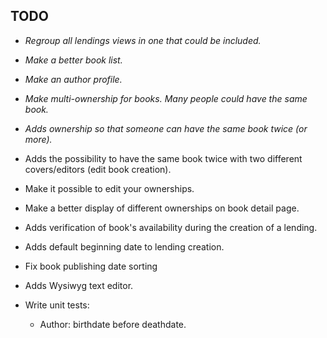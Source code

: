 TODO
---

* *Regroup all lendings views in one that could be included.*

* *Make a better book list.*

* *Make an author profile.*

* *Make multi-ownership for books. Many people could have the same book.*

* *Adds ownership so that someone can have the same book twice (or more).*

* Adds the possibility to have the same book twice with two different covers/editors (edit book creation).

* Make it possible to edit your ownerships.

* Make a better display of different ownerships on book detail page.

* Adds verification of book's availability during the creation of a lending.

* Adds default beginning date to lending creation.

* Fix book publishing date sorting

* Adds Wysiwyg text editor.

* Write unit tests:
	
	* Author: birthdate before deathdate.
	